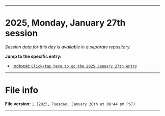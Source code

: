 
***

# 2025, Monday, January 27th session

_Session data for this day is available in a separate repository._

**Jump to the specific entry:**

- [:octocat: `Click/tap here to go the 2025 January 27th entry`](https://github.com/seanpm2001/SeansLifeArchive_Images_TinyTower_Y2025/tree/SeansLifeArchive_Images_TinyTower_Y2025_Main-dev/2025/01_January/27/)

***

# File info

**File version:** `1 (2025, Tuesday, January 28th at 08:44 pm PST)`

***
